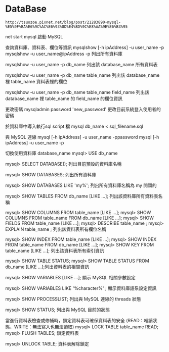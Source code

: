 # DataBase

```
http://tsuozoe.pixnet.net/blog/post/21283890-mysql-%E5%9F%BA%E6%9C%AC%E6%93%8D%E4%BD%9C%E8%AA%9E%E6%B3%95
```
net start mysql
啟動 MySQL

查詢資料庫、資料表、欄位等資訊
mysqlshow [-h ipAddress] -u user_name -p
mysqlshow -u user_name@ipAddress -p
列出所有資料庫

mysqlshow -u user_name -p db_name
列出該 database_name 所有資料表

mysqlshow -u user_name -p db_name table_name
列出該 database_name 裡 table_name 資料表裡的欄位

mysqlshow -u user_name -p db_name table_name field_name
列出該 database_name 裡 table_name 的 field_name 的欄位資訊

更改密碼
mysqladmin password 'new_password'
更改目前系統登入使用者的密碼

於資料庫中導入執行sql script 檔
mysql db_name < sql_filename.sql

與 MySQL 連線
mysql [-h ipAddress] -u user_name -ppassword
mysql [-h ipAddress] -u user_name -p

切換使用資料庫 database_name
mysql> USE db_name

mysql> SELECT DATABASE();
列出目前預設的資料庫名稱

mysql> SHOW DATABASES;
列出所有資料庫

mysql> SHOW DATABASES LIKE 'my%';
列出所有資料庫名稱為 my 開頭的

mysql> SHOW TABLES FROM db_name [LIKE ...];
列出該資料庫所有資料表名稱

mysql> SHOW COLUMNS FROM table_name [LIKE ...];
mysql> SHOW COLUMNS FROM table_name FROM db_name  [LIKE ...];
mysql> SHOW FIELDS FROM table_name [LIKE ...];
mysql> DESCRIBE table_name ;
mysql> EXPLAIN table_name ;
列出該資料表所有欄位名稱

mysql> SHOW INDEX FROM table_name [LIKE ...];
mysql> SHOW INDEX FROM table_name FROM db_name  [LIKE ...];
mysql> SHOW KEY FROM table_name [LIKE ...];
列出該資料表所有索引資訊

mysql> SHOW TABLE STATUS;
mysql> SHOW TABLE STATUS FROM db_name  [LIKE ...];列出資料表的相關資訊

mysql> SHOW VARIABLES [LIKE ...];
顯示 MySQL 相關參數設定

mysql> SHOW VARIABLES LIKE '%character%' ;
顯示資料庫語系設定資訊

mysql> SHOW PROCESSLIST;
列出與 MySQL 連線的 threads 狀態

mysql> SHOW STATUS;
列出與 MySQL 目前的狀態

當進行資料表檢查或修補時，鎖定資料表可確保資料表的安全
(READ：唯讀狀態、WRITE：無法寫入也無法讀取)
mysql> LOCK TABLE table_name READ;
mysql> FLUSH TABLES;
鎖定資料表 

mysql> UNLOCK TABLE;
資料表解除鎖定 
